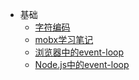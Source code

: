 * 基础
  * [字符编码](documents/character-encoding.md)
  * [mobx学习笔记](documents/mobx.md)
  * [浏览器中的event-loop](documents/JavaScript异步的那些事.md)
  * [Node.js中的event-loop](documents/event-loop（Node.js）.md)